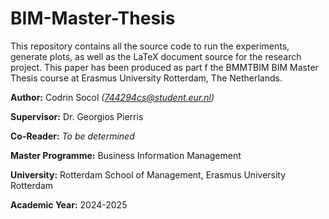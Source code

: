 # BIM-Master-Thesis

This repository contains all the source code to run the experiments, generate plots, as well as the LaTeX document source for the research project. This paper has been produced as part f the BMMTBIM BIM Master Thesis course at Erasmus University Rotterdam, The Netherlands.

**Author:** Codrin Socol _([744294cs@student.eur.nl](744294cs@student.eur.nl))_

**Supervisor:** Dr. Georgios Pierris 

**Co-Reader:** _To be determined_

**Master Programme:** Business Information Management

**University:** Rotterdam School of Management, Erasmus University Rotterdam

**Academic Year:** 2024-2025


